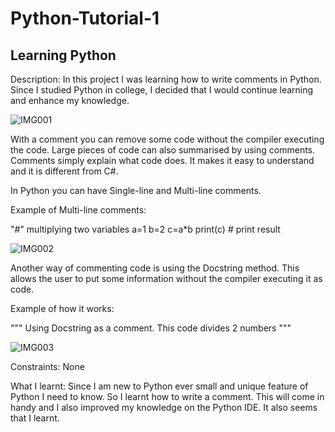 # Python-Tutorial-1

## Learning Python ##

Description: In this project I was learning how to write comments in Python. Since I studied Python in college, I decided that I would continue learning and enhance my knowledge.

![IMG001](https://user-images.githubusercontent.com/45819118/71121604-abf68800-21d6-11ea-8f19-d8dbb052546b.PNG)


With a comment you can remove some code without the compiler executing the code. Large pieces of code can also summarised by using comments. Comments simply explain what code does. It makes it easy to understand and it is different from C#.

In Python you can have Single-line and Multi-line comments. 

Example of Multi-line comments:

"#" multiplying two variables
a=1
b=2
c=a*b
print(c) # print result

![IMG002](https://user-images.githubusercontent.com/45819118/71122123-c4b36d80-21d7-11ea-9d1f-571b5f4b5458.PNG)

Another way of commenting code is using the Docstring method. This allows the user to put some information without the compiler executing it as code.

Example of how it works:

"""
Using Docstring as a comment.
This code divides 2 numbers
"""

![IMG003](https://user-images.githubusercontent.com/45819118/71123446-984d2080-21da-11ea-9b9c-d2905c67383f.PNG)


Constraints: None

What I learnt: Since I am new to Python ever small and unique feature of Python I need to know. So I learnt how to write a comment. This will come in handy and I also improved my knowledge on the Python IDE. It also seems that I learnt.
